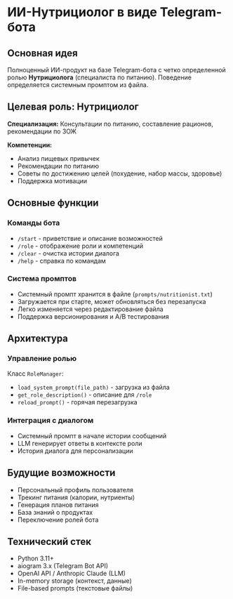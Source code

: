 # ИИ-Нутрициолог в виде Telegram-бота

## Основная идея

Полноценный ИИ-продукт на базе Telegram-бота с четко определенной ролью **Нутрициолога** (специалиста по питанию). Поведение определяется системным промптом из файла.

## Целевая роль: Нутрициолог

**Специализация:** Консультации по питанию, составление рационов, рекомендации по ЗОЖ

**Компетенции:**
- Анализ пищевых привычек
- Рекомендации по питанию
- Советы по достижению целей (похудение, набор массы, здоровье)
- Поддержка мотивации

## Основные функции

### Команды бота
- `/start` - приветствие и описание возможностей
- `/role` - отображение роли и компетенций
- `/clear` - очистка истории диалога
- `/help` - справка по командам

### Система промптов
- Системный промпт хранится в файле (`prompts/nutritionist.txt`)
- Загружается при старте, может обновляться без перезапуска
- Легко изменяется через редактирование файла
- Поддержка версионирования и A/B тестирования

## Архитектура

### Управление ролью
Класс `RoleManager`:
- `load_system_prompt(file_path)` - загрузка из файла
- `get_role_description()` - описание для `/role`
- `reload_prompt()` - горячая перезагрузка

### Интеграция с диалогом
- Системный промпт в начале истории сообщений
- LLM генерирует ответы в контексте роли
- История диалога для персонализации

## Будущие возможности

- Персональный профиль пользователя
- Трекинг питания (калории, нутриенты)
- Генерация планов питания
- База знаний о продуктах
- Переключение ролей бота

## Технический стек

- Python 3.11+
- aiogram 3.x (Telegram Bot API)
- OpenAI API / Anthropic Claude (LLM)
- In-memory storage (контекст, данные)
- File-based prompts (текстовые файлы)
